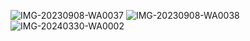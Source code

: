 ![IMG-20230908-WA0037](https://github.com/user-attachments/assets/06acc502-280d-44a0-9e22-c169f826ef9e)
![IMG-20230908-WA0038](https://github.com/user-attachments/assets/6f289fc7-b3bf-4007-b82e-eeb9902340c6)
![IMG-20240330-WA0002](https://github.com/user-attachments/assets/afb904fd-e03b-4c4a-a0ce-6680c2ca6bd6)

